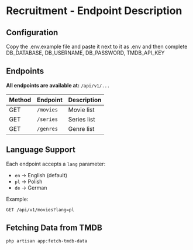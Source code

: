 # Recruitment - Endpoint Description

## Configuration
Copy the .env.example file and paste it next to it as .env and then complete 
DB_DATABASE, DB_USERNAME, DB_PASSWORD, TMDB_API_KEY

## Endpoints
**All endpoints are available at:**
`/api/v1/...`

| Method | Endpoint         | Description           |
|--------|-----------------|----------------|
| GET    | `/movies`       | Movie list   |
| GET    | `/series`       | Series list  |
| GET    | `/genres`       | Genre list |

## Language Support
Each endpoint accepts a `lang` parameter:
- `en` → English (default)
- `pl` → Polish
- `de` → German

Example:

```
GET /api/v1/movies?lang=pl
```

## Fetching Data from TMDB
```
php artisan app:fetch-tmdb-data 
```

